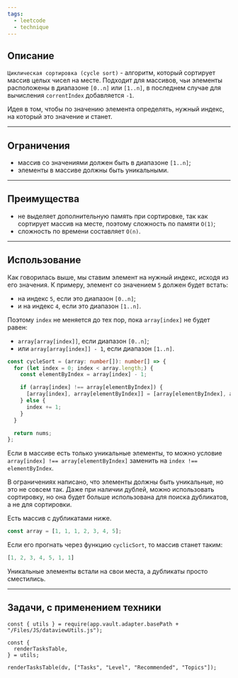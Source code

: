 ```yaml
---
tags:
  - leetcode
  - technique
---
```

## Описание

`Циклическая сортировка (cycle sort)` - алгоритм, который сортирует массив целых чисел на месте. Подходит для массивов, чьи элементы расположены в диапазоне `[0..n]` или `[1..n]`, в последнем случае для вычисления `correntIndex` добавляется `-1`.

Идея в том, чтобы по значению элемента определять, нужный индекс, на который это значение и станет.

---
## Ограничения

- массив со значениями должен быть в диапазоне `[1..n]`;
- элементы в массиве должны быть уникальными.

---
## Преимущества

- не выделяет дополнительную память при сортировке, так как сортирует массив на месте, поэтому сложность по памяти `O(1)`;
- сложность по времени составляет `O(n)`.

---
## Использование

Как говорилась выше, мы ставим элемент на нужный индекс, исходя из его значения. К примеру, элемент со значением `5` должен будет встать:
- на индекс `5`, если это диапазон `[0..n]`;
-  и на индекс `4`, если это диапазон `[1..n]`.

Поэтому `index` не меняется до тех пор, пока `array[index]` не будет равен:
- `array[array[index]]`, если диапазон `[0..n]`;
- или `array[array[index]] - 1`, если диапазон `[1..n]`.

```typescript
const cycleSort = (array: number[]): number[] => {
  for (let index = 0; index < array.length;) {
    const elementByIndex = array[index] - 1;

    if (array[index] !== array[elementByIndex]) {
      [array[index], array[elementByIndex]] = [array[elementByIndex], array[index]];
    } else {
      index += 1;
    }
  }

  return nums;
};
```

Если в массиве есть только уникальные элементы, то можно условие `array[index] !== array[elementByIndex]` заменить на `index !== elementByIndex`.

В ограничениях написано, что элементы должны быть уникальные, но это не совсем так. Даже при наличии дублей, можно использовать сортировку, но она будет больше использована для поиска дубликатов, а не для сортировки.

Есть массив с дубликатами ниже.

```ts
const array = [1, 1, 1, 2, 3, 4, 5];
```

Если его прогнать через функцию `cyclicSort`, то массив станет таким:

```ts
[1, 2, 3, 4, 5, 1, 1]
```

Уникальные элементы встали на свои места, а дубликаты просто сместились.

---
## Задачи, с применением техники

```dataviewjs
const { utils } = require(app.vault.adapter.basePath + "/Files/JS/dataviewUtils.js");

const {
  renderTasksTable,
} = utils;

renderTasksTable(dv, ["Tasks", "Level", "Recommended", "Topics"]);
```